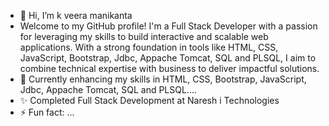 - 👋 Hi, I’m k veera manikanta
- Welcome to my GitHub profile! I'm a Full Stack Developer with a passion for leveraging my skills to build interactive and scalable web applications. With a strong foundation in tools like HTML, CSS, JavaScript, Bootstrap, Jdbc, Appache Tomcat, SQL and PLSQL, I aim to combine technical expertise with business to deliver impactful solutions.
- 🌱 Currently enhancing my skills in HTML, CSS, Bootstrap, JavaScript, Jdbc, Appache Tomcat, SQL and PLSQL....
- ✨ Completed Full Stack Development at Naresh i Technologies
- ⚡ Fun fact: ...

<!---
KVManikanta2001/KVManikanta2001 is a ✨ special ✨ repository because its `README.md` (this file) appears on your GitHub profile.
You can click the Preview link to take a look at your changes.
--->
